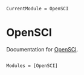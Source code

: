 ```@meta
CurrentModule = OpenSCI
```

# OpenSCI

Documentation for [OpenSCI](https://github.com/nmayhall-vt/OpenSCI.jl).

```@index
```

```@autodocs
Modules = [OpenSCI]
```

